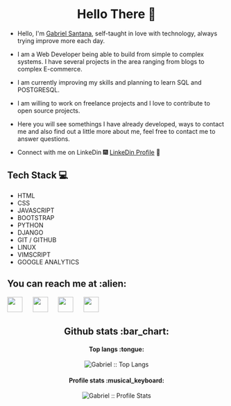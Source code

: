 <h1 align="center"> Hello There 👋 </h1>


* Hello, I'm [Gabriel Santana](https://gabrielsantana.herokuapp.com/), self-taught in love with technology, always trying improve more each day.

* I am a Web Developer being able to build from simple to complex systems. I have several projects in the area ranging from blogs to complex E-commerce.

* I am currently improving my skills and planning to learn SQL and POSTGRESQL.

* I am willing to work on freelance projects and I love to contribute to open source projects.
 
* Here you will see somethings I have already developed, ways to contact me and also find out a little more about me, feel free to contact me to answer questions.


* Connect with me on LinkeDin :fireworks: [LinkeDin Profile](https://www.linkedin.com/in/gabriel-santana-485767203) :sparkler:


## Tech Stack :computer:

* HTML
* CSS
* JAVASCRIPT
* BOOTSTRAP
* PYTHON
* DJANGO
* GIT / GITHUB
* LINUX
* VIMSCRIPT
* GOOGLE ANALYTICS

<h2>You can reach me at :alien:</h2>

<a href="#"><img width=35 src="https://cdn.worldvectorlogo.com/logos/instagram-2-1.svg"></a> &nbsp;&nbsp;&nbsp;&nbsp; <a href="https://www.linkedin.com/in/gabriel-santana-485767203"><img width=35 src="https://cdn.worldvectorlogo.com/logos/linkedin-icon.svg"></a> &nbsp;&nbsp;&nbsp;&nbsp; <a href="#"><img width=35 src="https://cdn.worldvectorlogo.com/logos/whatsapp-symbol.svg"></a> &nbsp;&nbsp;&nbsp;&nbsp; <a href="#"><img width=35 src="https://cdn.worldvectorlogo.com/logos/telegram.svg"></a>     


<h2 align="center">Github stats :bar_chart:</h2>


<h4 align="center">Top langs :tongue:</h4>

<p align="center"><img src="https://github-readme-stats.vercel.app/api/top-langs/?username=GabrielSantos198&langs_count=10&theme=tokyonight&layout=compact" alt="Gabriel :: Top Langs" /></p>

<h4 align="center">Profile stats :musical_keyboard:</h4>

<p align="center"><img src="https://github-readme-stats.vercel.app/api?username=GabrielSantos198&show_icons=true&theme=radical" alt="Gabriel :: Profile Stats" /></p>

